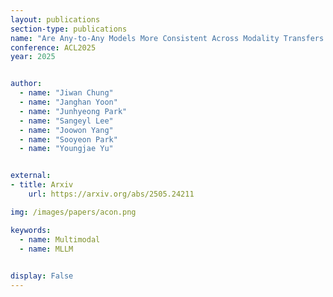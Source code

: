 ```yaml
---
layout: publications
section-type: publications
name: "Are Any-to-Any Models More Consistent Across Modality Transfers Than Specialists?"
conference: ACL2025
year: 2025


author:
  - name: "Jiwan Chung"
  - name: "Janghan Yoon"
  - name: "Junhyeong Park"
  - name: "Sangeyl Lee"
  - name: "Joowon Yang"
  - name: "Sooyeon Park"
  - name: "Youngjae Yu"


external:
- title: Arxiv
    url: https://arxiv.org/abs/2505.24211

img: /images/papers/acon.png

keywords:
  - name: Multimodal
  - name: MLLM

  
display: False
---
```

